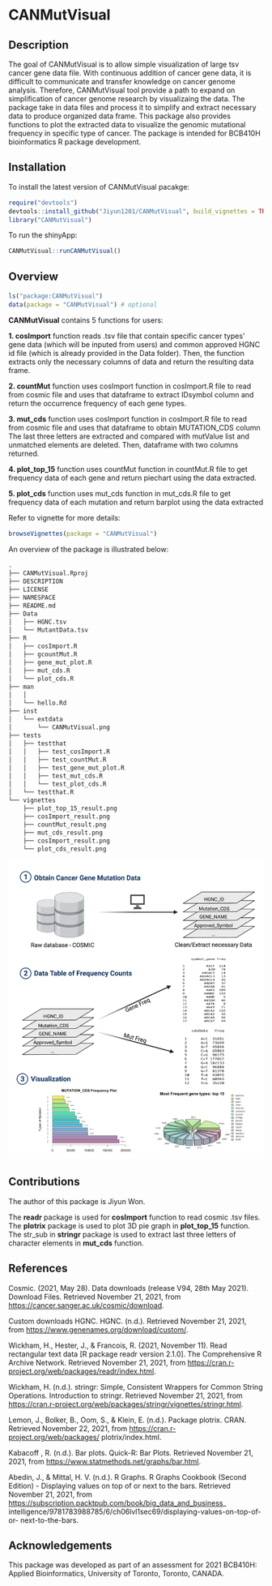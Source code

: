 
# CANMutVisual 

<!-- badges: start -->
<!-- badges: end -->

## Description

The goal of CANMutVisual is to allow simple visualization of large tsv cancer 
gene data file. With continuous addition of cancer gene data, it is difficult to 
communicate and transfer knowledge on cancer genome analysis. Therefore, CANMutVisual tool 
provide a path to expand on simplification of cancer genome research by visualizaing 
the data. The package take in data files and process it to simplify and extract 
necessary data to produce organized data frame. This package also provides functions to 
plot the extracted data to visualize the genomic mutational frequency in specific type 
of cancer. The package is intended for BCB410H bioinformatics R package development. 



## Installation

To install the latest version of CANMutVisual pacakge:

``` r
require("devtools")
devtools::install_github("Jiyun1201/CANMutVisual", build_vignettes = TRUE)
library("CANMutVisual")
```

To run the shinyApp:
``` r
CANMutVisual::runCANMutVisual()
```

## Overview

``` r
ls("package:CANMutVisual")
data(package = "CANMutVisual") # optional
```

**CANMutVisual** contains 5 functions for users:

**1. cosImport** function reads .tsv file that contain specific cancer types' 
gene data (which will be inputed from users) and common approved HGNC id file (which 
is already provided in the Data folder). Then, the function extracts only the necessary 
columns of data and return the resulting data frame. 

**2. countMut** function uses cosImport function in cosImport.R file to read from
cosmic file and uses that dataframe to extract IDsymbol column and return the
occurrence frequency of each gene types.

**3. mut_cds** function uses cosImport function in cosImport.R file to read from
cosmic file and uses that dataframe to obtain MUTATION_CDS column
The last three letters are extracted and compared with mutValue list and unmatched 
elements are deleted. Then, dataframe with two columns returned.

**4. plot_top_15** function uses countMut function in countMut.R file 
to get frequency data of each gene and return piechart using the data extracted.

**5. plot_cds** function uses mut_cds function in mut_cds.R file to get 
frequency data of each mutation and return barplot using the data extracted

Refer to vignette for more details:

``` r
browseVignettes(package = "CANMutVisual")
```

An overview of the package is illustrated below:

```
.
├── CANMutVisual.Rproj
├── DESCRIPTION
├── LICENSE
├── NAMESPACE
├── README.md
├── Data
│   ├── HGNC.tsv
│   └── MutantData.tsv
├── R
│   ├── cosImport.R
│   ├── gcountMut.R
│   ├── gene_mut_plot.R
│   ├── mut_cds.R
│   └── plot_cds.R
├── man
│   │
│   └── hello.Rd
├── inst
│   └── extdata
│       └── CANMutVisual.png
├── tests
│   ├── testthat
│   │   ├── test_cosImport.R
│   │   ├── test_countMut.R
│   │   ├── test_gene_mut_plot.R
│   │   ├── test_mut_cds.R
│   │   └── test_plot_cds.R
│   └── testthat.R
└── vignettes
    ├── plot_top_15_result.png
    ├── cosImport_result.png
    ├── countMut_result.png
    ├── mut_cds_result.png
    ├── cosImport_result.png
    └── plot_cds_result.png
```
![](./inst/extdata/CANMutVisual_Overview.png)


## Contributions

The author of this package is Jiyun Won.

The **readr** package is used for **cosImport** function to read cosmic 
.tsv files. The **plotrix** package is used to plot 3D pie graph in 
**plot_top_15** function. The str_sub in **stringr** package is used to extract last 
three letters of character elements in **mut_cds** function. 

## References
Cosmic. (2021, May 28). Data downloads (release V94, 28th May 2021). Download
Files. Retrieved November 21, 2021, from https://cancer.sanger.ac.uk/cosmic/download.

Custom downloads HGNC. HGNC. (n.d.). Retrieved
November 21, 2021, from https://www.genenames.org/download/custom/.

Wickham, H., Hester, J., &amp; Francois, R. (2021, November 11). Read
rectangular text data [R package readr version 2.1.0]. The Comprehensive
R Archive Network. Retrieved November 21, 2021,
from https://cran.r-project.org/web/packages/readr/index.html.

Wickham, H. (n.d.). stringr: Simple, Consistent Wrappers for Common String
Operations. Introduction to stringr. Retrieved November 21, 2021,
from https://cran.r-project.org/web/packages/stringr/vignettes/stringr.html.

Lemon, J., Bolker, B., Oom, S., &amp; Klein, E. (n.d.). Package plotrix. CRAN.
Retrieved November 22, 2021, from https://cran.r-project.org/web/packages/
plotrix/index.html.


Kabacoff , R. (n.d.). Bar plots. Quick-R: Bar Plots. Retrieved November 21,
2021, from https://www.statmethods.net/graphs/bar.html.

Abedin, J., &amp; Mittal, H. V. (n.d.). R Graphs. R Graphs Cookbook (Second
Edition) - Displaying values on top of or next to the bars. Retrieved November
21, 2021, from https://subscription.packtpub.com/book/big_data_and_business_
intelligence/9781783988785/6/ch06lvl1sec69/displaying-values-on-top-of-or-
next-to-the-bars.

## Acknowledgements

This package was developed as part of an assessment for 2021 BCB410H:
Applied Bioinformatics, University of Toronto, Toronto, CANADA.
